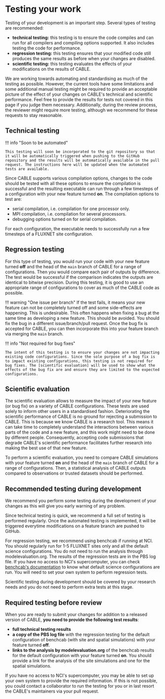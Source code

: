 # Testing your work

Testing of your development is an important step. Several types of testing are recommended:

- **technical testing:** this testing is to ensure the code compiles and can run for all compilers and compiling options supported. It also includes testing the code for performance.
- **regression testing:** this testing ensures that your modified code still produces the same results as before when your changes are disabled.
- **scientific testing:** this testing evaluates the effects of your modifications on the results of CABLE.

We are working towards automating and standardising as much of the testing as possible. However, the current tools have some limitations and some additional manual testing might be required to provide an acceptable picture of the effect of your changes on CABLE's technical and scientific performance. Feel free to provide the results for tests not covered in this page if you judge them necessary. Additionally, during the review process, the reviewer might require more testing, although we recommend for these requests to stay reasonable.

## Technical testing

!!! info "Soon to be automated"

    This testing will soon be incorporated to the git repository so that it will be automatically triggered when pushing to the GitHub repository and the results will be automatically available in the pull request. The instructions here will be updated when the automated tests are available.

Since CABLE supports various compilation options, changes to the code should be tested with all these options to ensure the compilation is successful and the resulting executable can run through a few timesteps of a configuration with your new feature turned **on**. The compilation options to test are:

- serial compilation, i.e. compilation for one processor only.
- MPI compilation, i.e. compilation for several processors.
- debugging options turned on for serial compilation.

For each configuration, the executable needs to successfully run a few timesteps of a FLUXNET site configuration. 

## Regression testing

For this type of testing, you would run your code with your new feature turned **off** and the head of the `main` branch of CABLE for a range of configurations. Then you would compare each pair of outputs by difference. The test would be successful if the comparison indicates the outputs are identical to bitwise precision. During this testing, it is good to use an appropriate range of configurations to cover as much of the CABLE code as possible.

!!! warning "One issue per branch"
    If the test fails, it means your new feature can not be completely turned off and some side-effects are happening. This is undesirable. This often happens when fixing a bug at the same time as developing a new feature. This should be avoided. You should fix the bug in a different issue/branch/pull request. Once the bug fix is accepted for CABLE, you can then incorporate this into your feature branch via merging the `main` branch.

!!! info "Not required for bug fixes"

    The intent of this testing is to ensure your changes are not impacting existing code configurations. Since the sole purpose of a bug fix is to impact existing configurations, this testing is not required for bug fixes. The [scientific evaluation] will be used to show what the effects of the bug fix are and ensure they are limited to the expected configurations.

## Scientific evaluation

The scientific evaluation allows to measure the impact of your new feature (or bug fix) on a variety of CABLE configurations. These tests are used solely to inform other users in a standardised fashion. Deteriorating the scientific performance of CABLE is no ground for rejecting a submission to CABLE. This is because we know CABLE is a research tool. This means it can take time to completely understand the interactions between various parts of the code and a new feature, and this work might need to be done by different people. Consequently, accepting code submissions that degrade CABLE's scientific performance facilitates further research into making the best use of that new feature.

To perform a scientific evaluation, you need to compare CABLE simulations with your feature turned **on** and the head of the `main` branch of CABLE for a range of configurations. Then, a statistical analysis of CABLE outputs compared to observations or trusted datasets should be performed.

## Recommended testing during development

We recommend you perform some testing during the development of your changes as this will give you early warning of any problem.

Since technical testing is quick, we recommend a full set of testing is performed regularly. Once the automated testing is implemented, it will be triggered everytime modifications on a feature branch are pushed to GitHub.

For regression testing, we recommend using benchcab if running at NCI. You should regularly run for 1-5 FLUXNET sites only and all the default science configurations. You do not need to run the analysis through modelevaluation.org. The results of the regression tests are in the PBS log file. If you have no access to NCI's supercomputer, you can check [benchcab's documentation][benchcab-doc] to know what default science configurations are run. You will need to set your own system to perform regression tests.

Scientific testing during development should be covered by your research needs and you do not need to perform extra tests at this stage.

## Required testing before review

When you are ready to submit your changes for addition to a released version of CABLE, **you need to provide the following test results**:

- **full technical testing results**
- **a copy of the PBS log file** with the regression testing for the default configuration of benchcab (with site and spatial simulations) with your feature turned **off**.
- **links to the analysis by modelevaluation.org** of the benchcab results for the default configuration with your feature turned **on**. You should provide a link for the analysis of the site simulations and one for the spatial simulations.

If you have no access to NCI's supercomputer, you may be able to set up your own system to provide the required information. If this is not possible, you could contact a collaborator to run the testing for you or in last resort the CABLE's maintainers via your pull request.

[benchcab-doc]: https://benchcab.readthedocs.io/en/latest/